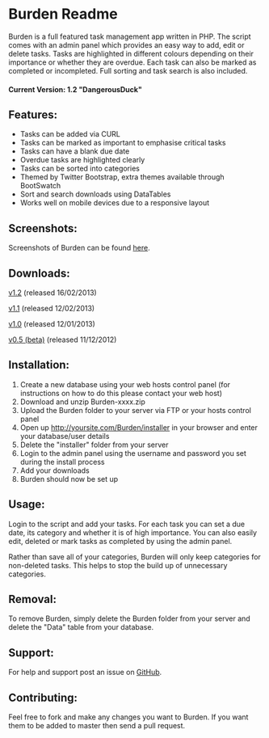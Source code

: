 Burden Readme
================

Burden is a full featured task management app written in PHP. The script comes with an admin panel which provides an easy way to add, edit or delete tasks. Tasks are highlighted in different colours depending on their importance or whether they are overdue. Each task can also be marked as completed or incompleted. Full sorting and task search is also included.

#### Current Version: 1.2 "DangerousDuck"

Features:
---------

* Tasks can be added via CURL
* Tasks can be marked as important to emphasise critical tasks
* Tasks can have a blank due date
* Overdue tasks are highlighted clearly
* Tasks can be sorted into categories
* Themed by Twitter Bootstrap, extra themes available through BootSwatch
* Sort and search downloads using DataTables
* Works well on mobile devices due to a responsive layout

Screenshots:
------------

Screenshots of Burden can be found [here](http://imgur.com/a/mmqhA).

Downloads:
------------

[v1.2](https://github.com/joshf/Burden/zipball/1.2) (released 16/02/2013)

[v1.1](https://github.com/joshf/Burden/zipball/1.1) (released 12/02/2013)

[v1.0](https://github.com/joshf/Burden/zipball/1.0) (released 12/01/2013)

[v0.5 (beta)](https://github.com/joshf/Burden/zipball/0.5) (released 11/12/2012)

Installation:
-------------

1. Create a new database using your web hosts control panel (for instructions on how to do this please contact your web host)
2. Download and unzip Burden-xxxx.zip
3. Upload the Burden folder to your server via FTP or your hosts control panel
4. Open up http://yoursite.com/Burden/installer in your browser and enter your database/user details
5. Delete the "installer" folder from your server
6. Login to the admin panel using the username and password you set during the install process
7. Add your downloads
8. Burden should now be set up

Usage:
------

Login to the script and add your tasks. For each task you can set a due date, its category and whether it is of high importance. You can also easily edit, deleted or mark tasks as completed by using the admin panel.

Rather than save all of your categories, Burden will only keep categories for non-deleted tasks. This helps to stop the build up of unnecessary categories.

Removal:
--------

To remove Burden, simply delete the Burden folder from your server and delete the "Data" table from your database.

Support:
-------------

For help and support post an issue on [GitHub](https://github.com/joshf/Burden/issues).

Contributing:
-------------

Feel free to fork and make any changes you want to Burden. If you want them to be added to master then send a pull request.